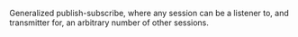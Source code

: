 Generalized publish-subscribe, where any session can be a listener to, 
and transmitter for, an arbitrary number of other sessions.

